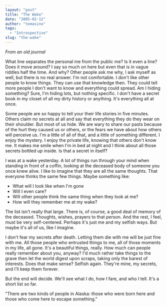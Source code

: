 ```yaml
---
layout: "post"
title: "The Wake"
date: "2005-02-12"
author: "tomasino"
tags:
  - "Introspective"
slug: "the-wake"
---
```


<span style="font-style: italic;">From an old journal</span>

What line separates the personal me from the public me? Is it even a
line? Does it move around? I say so much on here but even that is in
vague riddles half the time. And why? Other people ask me why, I ask
myself as well, but there is no real answer. I'm not comfortable. I
don't like other people to know things. They can use that knowledge
then. They could tell more people I don't want to know and everything
could spread. Am I hiding something? Sure, I'm hiding lots, but nothing
specific. I don't have a secret book in my closet of all my dirty
history or anything. It's everything all at once.

Some people are so happy to tell your their life stories in five
minutes. Others claim no secrets at all and say that everything they do
they wear on their shoulder. But most of us hide. We are wary to share
our pasts because of the hurt they caused us or others, or the fears we
have about how others will perceive us. I'm a little of all of that, and
a little of something different. I enjoy the mystery. I enjoy the
private life, knowing that others don't know me. It makes me smile when
I'm in bed at night and I think about all those secrets bottled up
inside. Is that a secret in itself?

I was at a wake yesterday. A lot of things run through your mind when
standing in front of a coffin, looking at the deceased body of someone
you once knew alive. I like to imagine that they are all the same
thoughts. That everyone thinks the same few things. Maybe something
like:

-   What will I look like when I'm gone
-   Will I even care?
-   Will other people think the same thing when they look at me?
-   How will they remember me at my wake?

The list isn't really that large. There is, of course, a good deal of
memory of the deceased. Thoughts, wishes, prayers to that person. And
the rest, I feel, must be very self-centered. Perhaps it's just me and
my selfish ways. But maybe it's all of us, like I imagine.

I don't fear my secrets after death. Letting them die with me will be
just fine with me. All those people who entrusted things to me, all of
those moments in my life, all gone. It's a beautiful things, really. How
much can people really remember about you, anyway? I'd much rather take
things to the grave then let the world digest upon scraps, taking only
the barest of interests. Does that make sense? Selfish again. They're
mine, my secrets, and I'll keep them forever.

But the end will decide. We'll see what I do, how I fare, and who I
tell. It's a short list so far.

"There are two kinds of people in Alaska: those who were born here and
those who come here to escape something."

